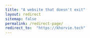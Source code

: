 ```yaml
---
title: "A website that doesn't exit"
layout: redirect
sitemap: false
permalink: /redirect-page/
redirect_to:  "https://khorvie.tech"
---
```

